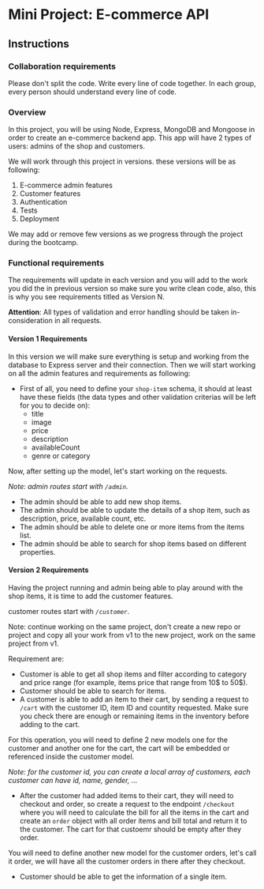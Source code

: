 # Mini Project: E-commerce API

## Instructions

### Collaboration requirements

Please don't split the code. Write every line of code together. In each group, every person should understand every line of code.

### Overview

In this project, you will be using Node, Express, MongoDB and Mongoose in order to create an e-commerce backend app. This app will have 2 types of users: admins of the shop and customers.

We will work through this project in versions. these versions will be as following:
1. E-commerce admin features
2. Customer features
3. Authentication
4. Tests
5. Deployment

We may add or remove few versions as we progress through the project during the bootcamp.

### Functional requirements

The requirements will update in each version and you will add to the work you did the in previous version so make sure you write clean code, also, this is why you see requirements titled as Version N.

**Attention**: All types of validation and error handling should be taken in-consideration in all requests.

#### Version 1 Requirements
In this version we will make sure everything is setup and working from the database to Express server and their connection. Then we will start working on all the admin features and requirements as following:
- First of all, you need to define your `shop-item` schema, it should at least have these fields (the data types and other validation criterias will be left for you to decide on):
  - title
  - image
  - price
  - description
  - availableCount
  - genre or category

Now, after setting up the model, let's start working on the requests.

_Note: admin routes start with `/admin`._

- The admin should be able to add new shop items.
- The admin should be able to update the details of a shop item, such as description, price, available count, etc.
- The admin should be able to delete one or more items from the items list.
- The admin should be able to search for shop items based on different properties.

#### Version 2 Requirements
Having the project running and admin being able to play around with the shop items, it is time to add the customer features.

customer routes start with _`/customer`_.

Note: continue working on the same project, don't create a new repo or project and copy all your work from v1 to the new project, work on the same project from v1.

Requirement are:
- Customer is able to get all shop items and filter according to category and price range (for example, items price that range from 10$ to 50$).
- Customer should be able to search for items.
- A customer is able to add an item to their cart, by sending a request to `/cart` with the customer ID, item ID and countity requested. Make sure you check there are enough or remaining items in the inventory before adding to the cart.

For this operation, you will need to define 2 new models one for the customer and another one for the cart, the cart will be embedded or referenced inside the customer model.

_Note: for the customer id, you can create a local array of customers, each customer can have id, name, gender, ..._

- After the customer had added items to their cart, they will need to checkout and order, so create a request to the endpoint `/checkout` where you will need to calculate the bill for all the items in the cart and create an `order` object with all order items and bill total and return it to the customer. The cart for that custoemr should be empty after they order.

You will need to define another new model for the customer orders, let's call it order, we will have all the customer orders in there after they checkout.
- Customer should be able to get the information of a single item.
